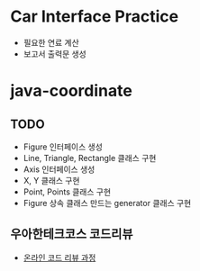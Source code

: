 # Car Interface Practice
* 필요한 연료 계산
* 보고서 출력문 생성


# java-coordinate
## TODO
* Figure 인터페이스 생성
* Line, Triangle, Rectangle 클래스 구현
* Axis 인터페이스 생성
* X, Y 클래스 구현
* Point, Points 클래스 구현
* Figure 상속 클래스 만드는 generator 클래스 구현


## 우아한테크코스 코드리뷰
* [온라인 코드 리뷰 과정](https://github.com/woowacourse/woowacourse-docs/blob/master/maincourse/README.md)
